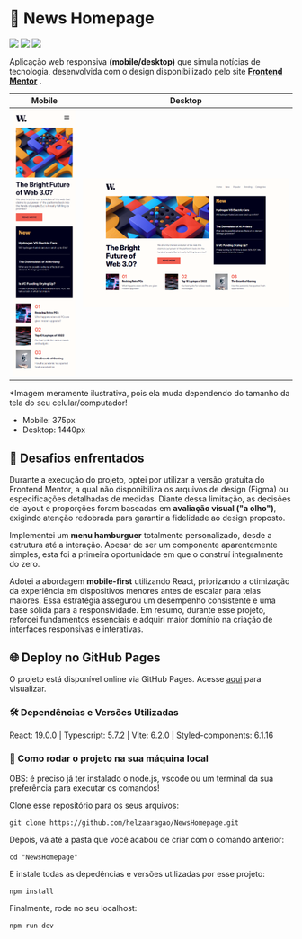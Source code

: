 # 📰 News Homepage

<div>
  <img src="https://img.shields.io/badge/React-20232A?style=for-the-badge&logo=react&logoColor=61DAFB"/>
  <img src="https://img.shields.io/badge/TypeScript-007ACC?style=for-the-badge&logo=typescript&logoColor=white"/>
  <img src="https://img.shields.io/badge/styled--components-DB7093?style=for-the-badge&logo=styled-components&logoColor=white"/>
</div>

Aplicação web responsiva **(mobile/desktop)** que simula notícias de tecnologia, desenvolvida com o design disponibilizado pelo site <a href="https://www.frontendmentor.io/home">**Frontend Mentor**</a> .


| Mobile | Desktop |
|--------|---------|
| <img src="./src/assets/mobile.png" width="200"> | <img src="./src/assets/desktop.png" width="800"> |

*Imagem meramente ilustrativa, pois ela muda dependendo do tamanho da tela do seu celular/computador!

- Mobile: 375px
- Desktop: 1440px

## 📌 Desafios enfrentados 

Durante a execução do projeto, optei por utilizar a versão gratuita do Frontend Mentor, a qual não disponibiliza os arquivos de design (Figma) ou especificações detalhadas de medidas. Diante dessa limitação, as decisões de layout e proporções foram baseadas em **avaliação visual ("a olho")**, exigindo atenção redobrada para garantir a fidelidade ao design proposto. 

Implementei um **menu hamburguer** totalmente personalizado, desde a estrutura até a interação. Apesar de ser um componente aparentemente simples, esta foi a primeira oportunidade em que o construí integralmente do zero. 

Adotei a abordagem **mobile-first** utilizando React, priorizando a otimização da experiência em dispositivos menores antes de escalar para telas maiores. Essa estratégia assegurou um desempenho consistente e uma base sólida para a responsividade.
Em resumo, durante esse projeto, reforcei fundamentos essenciais e adquiri maior domínio na criação de interfaces responsivas e interativas.


## 🌐 Deploy no GitHub Pages

O projeto está disponível online via GitHub Pages. Acesse <a href="https://helzaaragao.github.io/NewsHomepage/" >aqui</a> para visualizar.

### 🛠️ Dependências e Versões Utilizadas

React: 19.0.0 | Typescript: 5.7.2 | Vite: 6.2.0 | Styled-components: 6.1.16 

### 📂 Como rodar o projeto na sua máquina local

OBS: é preciso já ter instalado o node.js, vscode ou um terminal da sua preferência para executar os comandos!

Clone esse repositório para os seus arquivos:
```
git clone https://github.com/helzaaragao/NewsHomepage.git
```

Depois, vá até a pasta que você acabou de criar com o comando anterior:

```
cd "NewsHomepage"
```
E instale todas as depedências e versões utilizadas por esse projeto:

```
npm install
```
Finalmente, rode no seu localhost:
```
npm run dev
```
